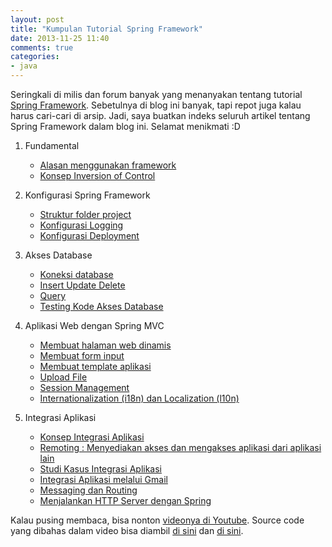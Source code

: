 ```yaml
---
layout: post
title: "Kumpulan Tutorial Spring Framework"
date: 2013-11-25 11:40
comments: true
categories: 
- java
---
```


Seringkali di milis dan forum banyak yang menanyakan tentang tutorial [Spring Framework](http://projects.spring.io/spring-framework/). Sebetulnya di blog ini banyak, tapi repot juga kalau harus cari-cari di arsip. Jadi, saya buatkan indeks seluruh artikel tentang Spring Framework dalam blog ini. Selamat menikmati :D

<!--more-->


1. Fundamental

    * [Alasan menggunakan framework](http://software.endy.muhardin.com/java/intro-framework/)
    * [Konsep Inversion of Control](http://software.endy.muhardin.com/java/memahami-dependency-injection/)

2. Konfigurasi Spring Framework

    * [Struktur folder project](http://software.endy.muhardin.com/java/struktur-aplikasi-java-dengan-spring-dan-maven/)
    * [Konfigurasi Logging](http://software.endy.muhardin.com/java/log4j-spring-mvc/)
    * [Konfigurasi Deployment](http://software.endy.muhardin.com/java/staged-deployment/)

3. Akses Database

    * [Koneksi database](http://software.endy.muhardin.com/java/konfigurasi-koneksi-database-dengan-spring/)
    * [Insert Update Delete](http://software.endy.muhardin.com/java/insert-update-delete-dengan-spring-jdbc/)
    * [Query](http://software.endy.muhardin.com/java/query-dengan-spring-jdbc/)
    * [Testing Kode Akses Database](http://software.endy.muhardin.com/java/mengetes-akses-database/)

4. Aplikasi Web dengan Spring MVC

    * [Membuat halaman web dinamis](http://software.endy.muhardin.com/java/aplikasi-web-spring25-1/)
    * [Membuat form input](http://software.endy.muhardin.com/java/aplikasi-web-spring25-2/)
    * [Membuat template aplikasi](http://software.endy.muhardin.com/java/aplikasi-web-spring25-3/)
    * [Upload File](http://software.endy.muhardin.com/java/aplikasi-web-spring25-4/)
    * [Session Management](http://software.endy.muhardin.com/java/aplikasi-web-spring25-5/)
    * [Internationalization (i18n) dan Localization (l10n)](http://software.endy.muhardin.com/java/aplikasi-web-spring25-6/)

5. Integrasi Aplikasi
    
    * [Konsep Integrasi Aplikasi](http://software.endy.muhardin.com/java/integrasi-aplikasi/)
    * [Remoting : Menyediakan akses dan mengakses aplikasi dari aplikasi lain](http://software.endy.muhardin.com/java/remoting-dengan-spring/)
    * [Studi Kasus Integrasi Aplikasi](http://software.endy.muhardin.com/java/integrasi-pusat-cabang-1/)
    * [Integrasi Aplikasi melalui Gmail](http://software.endy.muhardin.com/java/integrasi-pusat-cabang-2/)
    * [Messaging dan Routing](http://software.endy.muhardin.com/java/integrasi-pusat-cabang-3/)
    * [Menjalankan HTTP Server dengan Spring](http://software.endy.muhardin.com/java/spring-httpinvoker-sun-jre6-httpserver/)

Kalau pusing membaca, bisa nonton [videonya di Youtube](https://www.youtube.com/playlist?list=PL9oC_cq7OYbxOX-SxNPsi4r17GOVyHYJI). Source code yang dibahas dalam video bisa diambil [di sini](https://github.com/endymuhardin/belajar-spring) dan [di sini](https://github.com/endymuhardin/training-2013-01).
